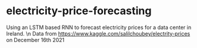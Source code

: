# electricity-price-forecasting
Using an LSTM based RNN to forecast electricity prices for a data center in Ireland.
\n Data from https://www.kaggle.com/salilchoubey/electrity-prices on December 16th 2021
